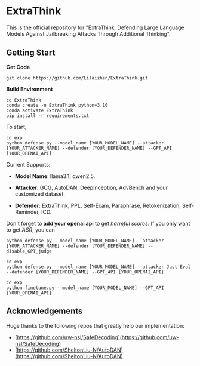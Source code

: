 # ExtraThink

This is the official repository for "ExtraThink: Defending Large Language Models Against Jailbreaking Attacks Through Additional Thinking".

## Getting Start

**Get Code**
```
git clone https://github.com/Lilaizhen/ExtraThink.git
```
**Build Environment**
```
cd ExtraThink
conda create -n ExtraThink python=3.10
conda activate ExtraThink
pip install -r requirements.txt
```

To start,
```
cd exp
python defense.py --model_name [YOUR_MODEL_NAME] --attacker [YOUR_ATTACKER_NAME] --defender [YOUR_DEFENDER_NAME] --GPT_API [YOUR_OPENAI_API]
```

Current Supports:

- **Model Name**: llama3.1, qwen2.5.

- **Attacker**: GCG, AutoDAN, DeepInception, AdvBench and your customized dataset.

- **Defender**: ExtraThink, PPL, Self-Exam, Paraphrase, Retokenization, Self-Reminder, ICD.

Don't forget to **add your openai api** to get *harmful scores*. If you only want to get *ASR*, you can

```
python defense.py --model_name [YOUR_MODEL_NAME] --attacker [YOUR_ATTACKER_NAME] --defender [YOUR_DEFENDER_NAME] --disable_GPT_judge
```
```
cd exp
python defense.py --model_name [YOUR_MODEL_NAME] --attacker Just-Eval --defender [YOUR_DEFENDER_NAME] --GPT_API [YOUR_OPENAI_API]
```


```
cd exp
python finetune.py --model_name [YOUR_MODEL_NAME] --GPT_API [YOUR_OPENAI_API]
```

## Acknowledgements

Huge thanks to the following repos that greatly help our implementation: 
* [https://github.com/uw-nsl/SafeDecoding](https://github.com/uw-nsl/SafeDecoding)
* [https://github.com/SheltonLiu-N/AutoDAN](https://github.com/SheltonLiu-N/AutoDAN)
